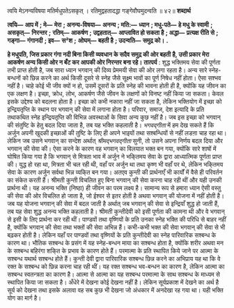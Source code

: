  

त्वयि मेऽनन्यविषया मतिर्मधुपतेऽसकृत् । रतिमुद्वहतादद्धा गङ्गेवौघमुदन्वति ॥ ४२॥ **शब्दार्थ** 

**त्वयि—** **आप में** **; मे—** **मेरा** **; अनन्य-विषया—** **अनन्य** **; मति:—** **ध्यान** **; मधु-पते—** **हे मधु के स्वामी** **; असकृत्—** **निरन्तर** **;** **रतिम्—** **आकर्षण** **; उद्वहतात्—** **आप्लावित हो सकता है** **; अद्धा—** **प्रत्यक्ष रीति से** **; गङ्गा—** **गंगानदी** **; इव—** **स²श** **;** **ओघम्—** **बहती है** **; उदन्वति—** **समुद्र को।** **.** 

**हे मधुपति, जिस प्रकार गंगा नदी बिना किसी व्यवधान के सदैव समुद्र की ओर बहती** **है, उसी प्रकार मेरा आकर्षण अन्य किसी ओर न बँट कर आपकी ओर निरन्तर बना रहे।** **तात्पर्य** : शुद्ध भक्तिमय सेवा की पूर्णता तभी प्राप्त होती है, जब सारा ध्यान भगवान् की दिव्य प्रेममयी सेवा की ओर लगा रहता है। अन्य सारे स्नेह-बन्धनों को छिन्न करने का अर्थ किसी दूसरे से स्नेह जैसे सूक्ष्म भावों का पूर्ण निषेध नहीं होता। ऐसा सश्भव नहीं है। चाहे कोई भी जीव क्यों न हो, उसमें दूसरों के प्रति स्नेह की भावना होती ही है, क्योंकि यह जीवन का एक लक्षण है। इच्छा, क्रोध, लोभ, आकर्षण जैसे जीवन के लक्षणों को विनष्ट नहीं किया जा सकता। केवल इसके उद्देश्य को बदलना होता है। इच्छा को कभी नकारा नहीं जा सकता है, लेकिन भक्तियोग में इच्छा को इन्द्रियतृप्ति के स्थान पर भगवान् की सेवा में लगाना होता है। परिवार, समाज, देश इत्यादि के प्रति तथाकथित स्नेह इन्द्रियतृप्ति की विभिन्न अवस्थाओं के सिवा अन्य कुछ नहीं है। जब इस इच्छा को भगवान् की संतुष्टि के हेतु बदल दिया जाता है, तब यह भक्ति कहलाती है। *भगवद्गीता* में हम देख सकते हैं कि अर्जुन अपनी खुदकी इच्छाओं की तुष्टि के लिए ही अपने भाइयों तथा सश्बन्धियों से नहीं लडऩा चाह रहा था। लेकिन जब उसने भगवान् का सन्देश अर्थात् *श्रीमद्भगवद्गीता* सुनी, तो उसने अपना निर्णय बदल दिया और भगवान् की सेवा की। ऐसा करने के कारण वह भगवान् का विलयात भक्त बन गया, क्योंकि सारे शाषों में घोषित किया गया है कि भगवान् से मित्रता भाव में अर्जुन ने भकि्तमय सेवा के द्वारा आध्यात्मिक पूर्णता प्राप्त की। युद्ध हो रहा था, मित्रता भी चल रही थी, वहाँ पर अर्जुन था तथा कृष्ण भी वहाँ पर थे, लेकिन भकि्तमय सेवा के कारण अर्जुन सर्वथा भिन्न व्यकि्त बन गया। अतएव कुन्ती की प्रार्थनाएँ भी कार्यों में वैसे ही परिवर्तन का संकेत करती हैं। श्रीमती कुन्ती विचलित हुए बिना भगवान् की सेवा करना चाह रही थीं और यही उनकी प्रार्थना थी। यह अनन्य भक्ति (निष्ठा) ही जीवन का परम लक्ष्य है। सामान्य रूप से हमारा ध्यान ऐसी वस्तु की सेवा की ओर विचलित हो जाता है, जो ईश्वर से इतर होती है अथवा भगवान् की योजना में नहीं होती है। जब यह योजना भगवान् की सेवा में बदल जाती है अर्थात् जब भगवान् की सेवा से इन्द्रियाँ शुद्ध हो जाती हैं, तब यह सेवा शुद्ध अनन्य भक्ति कहलाती है। श्रीमती कुन्तीदेवी को इसी पूर्णता की कामना थी और वे भगवान् से इसी के लिए प्रार्थना कर रही थीं। पाण्डवों तथा वृष्णियों के प्रति उनका स्नेह भक्ति की परिधि से बाहर नहीं है, क्योंकि भगवान् की सेवा तथा भक्तों की सेवा अभिन्न हैं। कभी-कभी भक्त की सेवा भगवान् की सेवा से भी बढ़कर होती है। लेकिन यहाँ पर पाण्डवों तथा वृष्णियों के प्रति कुन्तीदेवी का स्नेह पारिवारिक सश्बन्ध के कारण था। भौतिक सश्बन्ध के प्रसंग में यह स्नेह-बन्धन माया का सश्बन्ध होता है, क्योंकि शरीर अथवा मन के सश्बन्ध बहिरंगा शकि्त के प्रभाव के कारण होते हैं। परमात्मा के प्रति स्थापित किये जाने पर आत्मा के सश्बन्ध यथार्थ सश्बन्ध होते हैं। कुन्ती देवी द्वारा पारिवारिक सश्बन्ध छिन्न करने का अभिप्राय यह था कि वे रक्त के सश्बन्ध को छिन्न करना चाह रही थीं। यह रक्त सश्बन्ध भव-बन्धन का कारण है, लेकिन आत्मा का सश्बन्ध स्वतन्त्रता का कारण है। आत्मा से आत्मा का यह सश्बन्ध परमात्मा के साथ सश्बन्ध के माध्यम से स्थापित किया जा सकता है। अँधेरे में देखना कोई देखना नहीं है। लेकिन सूर्यप्रकाश में देखने का अर्थ है सूर्य को देखना तथा इसके अलावा वह सब कुछ भी देखना जो अंधकार में अनदेखा रह गया था। यही भक्ति योग का मार्ग है। 